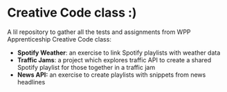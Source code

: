 # Creative Code class :)

A lil repository to gather all the tests and assignments from WPP Apprenticeship Creative Code class:

- **Spotify Weather**: an exercise to link Spotify playlists with weather data
- **Traffic Jams**: a project which explores traffic API to create a shared Spotify playlist for those together in a traffic jam
- **News API:** an exercise to create playlists with snippets from news headlines